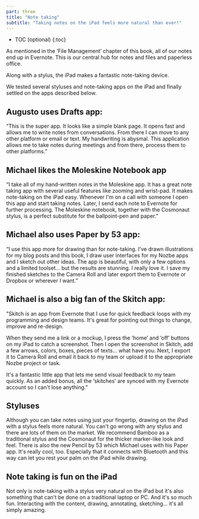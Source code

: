 ```yaml
---
part: three
title: "Note taking"
subtitle: "Taking notes on the iPad feels more natural than ever!"
---
```


* TOC (optional)
{:toc}

As mentioned in the ‘File Management’ chapter of this book, all of our notes end up in Evernote. This is our central hub for notes and files and paperless office.

Along with a stylus, the iPad makes a fantastic note-taking device.

We tested several styluses and note-taking apps on the iPad and finally settled on the apps described below.

## Augusto uses Drafts app:

“This is the super app. It looks like a simple blank page. It opens fast and allows me to write notes from conversations. From there I can move to any other platform or email or text. My handwriting is abysmal. This application allows me to take notes during meetings and from there, process them to other platforms.”

## Michael likes the Moleskine Notebook app

“I take all of my hand-written notes in the Moleskine app. It has a great note taking app with several useful features like zooming and wrist-pad. It makes note-taking on the iPad easy. Whenever I'm on a call with someone I open this app and start taking notes. Later, I send each note to Evernote for further processing. The Moleskine notebook, together with the Cosmonaut stylus, is a perfect substitute for the ballpoint-pen and paper.”

## Michael also uses Paper by 53 app:

“I use this app more for drawing than for note-taking. I’ve drawn illustrations for my blog posts and this book, I draw user interfaces for my Nozbe apps and I sketch out other ideas. The app is beautiful, with only a few options and a limited toolset... but the results are stunning. I really love it. I save my finished sketches to the Camera Roll and later export them to Evernote or Dropbox or wherever I want.”

## Michael is also a big fan of the Skitch app:

"Skitch is an app from Evernote that I use for quick feedback loops with my programming and design teams. It's great for pointing out things to change, improve and re-design.

When they send me a link or a mockup, I press the ‘home’ and ‘off’ buttons on my iPad to catch a screenshot. Then I open the screenshot in Skitch, add a few arrows, colors, boxes, pieces of texts... what have you. Next, I export it to Camera Roll and email it back to my team or upload it to the appropriate Nozbe project or task.

It's a fantastic little app that lets me send visual feedback to my team quickly. As an added bonus, all the ‘skitches’ are synced with my Evernote account so I can't lose anything.”

## Styluses

Although you can take notes using just your fingertip, drawing on the iPad with a stylus feels more natural. You can't go wrong with any stylus and there are lots of them on the market. We recommend Bamboo as a traditional stylus and the Cosmonaut for the thicker marker-like look and feel. There is also the new Pencil by 53 which Michael uses with his Paper app. It's really cool, too. Especially that it connects with Bluetooth and this way can let you rest your palm on the iPad while drawing.

## Note taking is fun on the iPad

Not only is note-taking with a stylus very natural on the iPad but it's also something that can't be done on a traditional laptop or PC. And it's so much fun. Interacting with the content, drawing, annotating, sketching... it's all simply amazing.